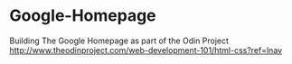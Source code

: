 # Google-Homepage
Building The Google Homepage as part of the Odin Project
http://www.theodinproject.com/web-development-101/html-css?ref=lnav
